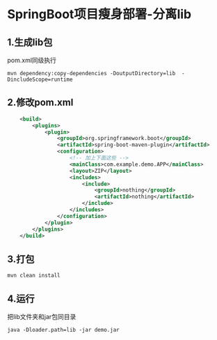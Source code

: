 # SpringBoot项目瘦身部署-分离lib

## 1.生成lib包

pom.xml同级执行

`mvn dependency:copy-dependencies -DoutputDirectory=lib  -DincludeScope=runtime`

## 2.修改pom.xml

```xml
	<build>
		<plugins>
			<plugin>
				<groupId>org.springframework.boot</groupId>
				<artifactId>spring-boot-maven-plugin</artifactId>
				<configuration>
                    <!-- 加上下面这些 -->
					<mainClass>com.example.demo.APP</mainClass>
					<layout>ZIP</layout>
					<includes>
						<include>
							<groupId>nothing</groupId>
							<artifactId>nothing</artifactId>
						</include>
					</includes>
				</configuration>
			</plugin>
		</plugins>
	</build>
```

## 3.打包

`mvn clean install`

## 4.运行

把lib文件夹和jar包同目录

`java -Dloader.path=lib -jar demo.jar` 

